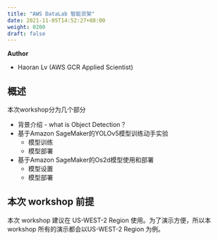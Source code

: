 ```yaml
---
title: "AWS DataLab 智能货架"
date: 2021-11-05T14:52:27+08:00
weight: 0200
draft: false
---
```



**Author**

* Haoran Lv (AWS GCR Applied Scientist)

## 概述

本次workshop分为几个部分

* 背景介绍 - what is Object Detection？
* 基于Amazon SageMaker的YOLOv5模型训练动手实验
    * 模型训练
    * 模型部署
* 基于Amazon SageMaker的Os2d模型使用和部署
    * 模型设置
    * 模型部署

## 本次 workshop 前提

本次 workshop 建议在 US-WEST-2 Region 使用。为了演示方便，所以本 workshop 所有的演示都会以US-WEST-2 Region 为例。


